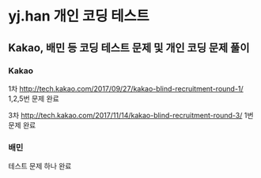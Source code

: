 # yj.han 개인 코딩 테스트

## Kakao, 배민 등 코딩 테스트 문제 및 개인 코딩 문제 풀이

### Kakao
1차 http://tech.kakao.com/2017/09/27/kakao-blind-recruitment-round-1/
1,2,5번 문제 완료

3차 http://tech.kakao.com/2017/11/14/kakao-blind-recruitment-round-3/
1번 문제 완료

### 배민
테스트 문제 하나 완료